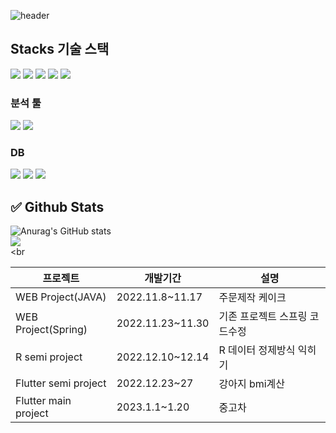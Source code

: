 ![header](https://capsule-render.vercel.app/api?type=soft&color=auto&height=300&section=header&text=WELLCOME%20&fontSize=90)    

Stacks 기술 스택
-------------

<img src="https://img.shields.io/badge/Flutter-02569B?style=for-the-badge&logo=Flutter&logoColor=black"> <img src="https://img.shields.io/badge/Spring-6DB33F?style=for-the-badge&logo=Spring&logoColor=black"> <img src="https://img.shields.io/badge/Python-3776AB?style=for-the-badge&logo=Python&logoColor=black"> <img src="https://img.shields.io/badge/Swift-F05138?style=for-the-badge&logo=Swift&logoColor=black"> <img src="https://img.shields.io/badge/Dart-0175C2?style=for-the-badge&logo=Dart&logoColor=black">

### 분석 툴    
<img src="https://img.shields.io/badge/R-276DC3?style=for-the-badge&logo=R&logoColor=black"> <img src="https://img.shields.io/badge/Python-3776AB?style=for-the-badge&logo=Python&logoColor=black">


### DB   
<img src="https://img.shields.io/badge/MySQL-4479A1?style=for-the-badge&logo=MySQL&logoColor=black"> <img src="https://img.shields.io/badge/SQLite-003B57?style=for-the-badge&logo=SQLite&logoColor=black"> <img src="https://img.shields.io/badge/Firebase-FFCA28?style=for-the-badge&logo=Firebase&logoColor=black">




✅ Github Stats    
-------------
![Anurag's GitHub stats](https://github-readme-stats.vercel.app/api?username=vxornjs11&show_icons=true&theme=radical) <br>
<img src="https://github-readme-stats.vercel.app/api/top-langs/?username=vxornjs11&layout=compact"><br><br

|프로젝트|개발기간|설명|
|------|---|---|
|WEB Project(JAVA)|2022.11.8~11.17|주문제작 케이크|
|WEB Project(Spring)|2022.11.23~11.30|기존 프로젝트 스프링 코드수정|
|R semi project|2022.12.10~12.14|R 데이터 정제방식 익히기|
|Flutter semi project|2022.12.23~27|강아지 bmi계산|
|Flutter main project|2023.1.1~1.20|중고차 |
